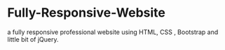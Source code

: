 # Fully-Responsive-Website
a fully responsive professional website using HTML, CSS , Bootstrap and little bit of jQuery.
